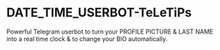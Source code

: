 # DATE_TIME_USERBOT-TeLeTiPs
Powerful Telegram userbot to turn your PROFILE PICTURE &amp; LAST NAME into a real time clock &amp; to change your BIO automatically.
